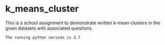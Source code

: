 # k_means_cluster

This is a school assignment to demonstrate written k-mean clusters in the given datasets with associated questions.

	The running python version is 3.7
